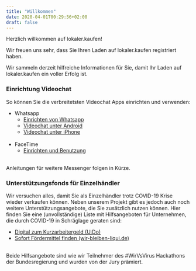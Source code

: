 ```yaml
---
title: "Willkommen"
date: 2020-04-01T00:29:56+02:00
draft: false
---
```

Herzlich willkommen auf lokaler.kaufen!

Wir freuen uns sehr, dass Sie Ihren Laden auf lokaler.kaufen registriert haben.

Wir sammeln derzeit hilfreiche Informationen für Sie, damit Ihr Laden auf lokaler.kaufen ein voller Erfolg ist.

### Einrichtung Videochat

So können Sie die verbreitetsten Videochat Apps einrichten und verwenden:

* Whatsapp
  * [Einrichten von Whatsapp](https://www.heise.de/tipps-tricks/WhatsApp-einrichten-so-klappt-s-4569219.html)
  * [Videochat unter Android](https://faq.whatsapp.com/de/android/26000026/?category=5245237)
  * [Videochat unter iPhone](https://faq.whatsapp.com/de/android/26000026/?category=5245237)<br/><br/>
* FaceTime
  * [Einrichten und Benutzung](https://support.apple.com/de-de/HT204380)<br/><br/>

Anleitungen für weitere Messenger folgen in Kürze.

### Unterstützungsfonds für Einzelhändler

Wir versuchen alles, damit Sie als Einzelhändler trotz COVID-19 Krise wieder verkaufen können. Neben unserem Projekt gibt es jedoch auch noch weitere Unterstützungsangebote, die Sie zusätzlich nutzen können. Hier finden Sie eine (unvollständige) Liste mit Hilfsangeboten für Unternehmen, die durch COVID-19 in Schräglage geraten sind:

* [Digital zum Kurzarbeitergeld (U:Do)](https://kurzarbeit-einfach.de/)
* [Sofort Fördermittel finden (wir-bleiben-liqui.de)](https://wir-bleiben-liqui.de/)<br/><br/>

Beide Hilfsangebote sind wie wir Teilnehmer des #WirVsVirus Hackathons der Bundesregierung und wurden von der Jury prämiert.
